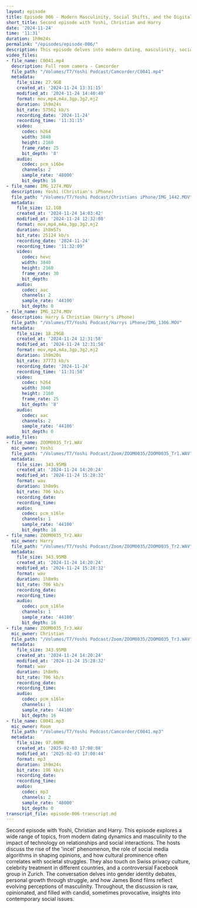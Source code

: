 ```yaml
---
layout: episode
title: Episode 006 - Modern Masculinity, Social Shifts, and the Digital Age - A Raw and Unfiltered Conversation
short_title: Second episode with Yoshi, Christian and Harry
date: '2024-11-24'
time: '11:31'
duration: 1h9m24s
permalink: "/episodes/episode-006/"
description: This episode delves into modern dating, masculinity, social media influence, cultural trends, Swiss privacy norms, and evolving perceptions of gender and identity, all through a candid and often provocative discussion.
video_files:
- file_name: C0041.mp4
  description: Full room camera - Camcorder
  file_path: "/Volumes/T7/Yoshi Podcast/Camcorder/C0041.mp4"
  metadata:
    file_size: 27.9GB
    created_at: '2024-11-24 13:31:15'
    modified_at: '2024-11-24 14:40:40'
    format: mov,mp4,m4a,3gp,3g2,mj2
    duration: 1h9m24s
    bit_rate: 57562 kb/s
    recording_date: '2024-11-24'
    recording_time: '11:31:15'
    video:
      codec: h264
      width: 3840
      height: 2160
      frame_rate: 25
      bit_depth: '8'
    audio:
      codec: pcm_s16be
      channels: 2
      sample_rate: '48000'
      bit_depth: 16
- file_name: IMG_1274.MOV
  description: Yoshi (Christian's iPhone)
  file_path: "/Volumes/T7/Yoshi Podcast/Christians iPhone/IMG_1442.MOV"
  metadata:
    file_size: 12.1GB
    created_at: '2024-11-24 14:03:42'
    modified_at: '2024-11-24 12:32:08'
    format: mov,mp4,m4a,3gp,3g2,mj2
    duration: 1h8m57s
    bit_rate: 25124 kb/s
    recording_date: '2024-11-24'
    recording_time: '11:32:09'
    video:
      codec: hevc
      width: 3840
      height: 2160
      frame_rate: 30
      bit_depth:
    audio:
      codec: aac
      channels: 2
      sample_rate: '44100'
      bit_depth: 0
- file_name: IMG_1274.MOV
  description: Harry & Christian (Harry's iPhone)
  file_path: "/Volumes/T7/Yoshi Podcast/Harrys iPhone/IMG_1306.MOV"
  metadata:
    file_size: 18.29GB
    created_at: '2024-11-24 12:31:58'
    modified_at: '2024-11-24 12:31:58'
    format: mov,mp4,m4a,3gp,3g2,mj2
    duration: 1h9m20s
    bit_rate: 37773 kb/s
    recording_date: '2024-11-24'
    recording_time: '11:31:58'
    video:
      codec: h264
      width: 3840
      height: 2160
      frame_rate: 25
      bit_depth: '8'
    audio:
      codec: aac
      channels: 2
      sample_rate: '44100'
      bit_depth: 0
audio_files:
- file_name: ZOOM0035_Tr1.WAV
  mic_owner: Yoshi
  file_path: "/Volumes/T7/Yoshi Podcast/Zoom/ZOOM0035/ZOOM0035_Tr1.WAV"
  metadata:
    file_size: 343.95MB
    created_at: '2024-11-24 14:20:24'
    modified_at: '2024-11-24 15:28:32'
    format: wav
    duration: 1h8m9s
    bit_rate: 706 kb/s
    recording_date:
    recording_time:
    audio:
      codec: pcm_s16le
      channels: 1
      sample_rate: '44100'
      bit_depth: 16
- file_name: ZOOM0035_Tr2.WAV
  mic_owner: Harry
  file_path: "/Volumes/T7/Yoshi Podcast/Zoom/ZOOM0035/ZOOM0035_Tr2.WAV"
  metadata:
    file_size: 343.95MB
    created_at: '2024-11-24 14:20:24'
    modified_at: '2024-11-24 15:28:32'
    format: wav
    duration: 1h8m9s
    bit_rate: 706 kb/s
    recording_date:
    recording_time:
    audio:
      codec: pcm_s16le
      channels: 1
      sample_rate: '44100'
      bit_depth: 16
- file_name: ZOOM0035_Tr3.WAV
  mic_owner: Christian
  file_path: "/Volumes/T7/Yoshi Podcast/Zoom/ZOOM0035/ZOOM0035_Tr3.WAV"
  metadata:
    file_size: 343.95MB
    created_at: '2024-11-24 14:20:24'
    modified_at: '2024-11-24 15:28:32'
    format: wav
    duration: 1h8m9s
    bit_rate: 706 kb/s
    recording_date:
    recording_time:
    audio:
      codec: pcm_s16le
      channels: 1
      sample_rate: '44100'
      bit_depth: 16
- file_name: C0041.mp3
  mic_owner: Room
  file_path: "/Volumes/T7/Yoshi Podcast/Camcorder/C0041.mp3"
  metadata:
    file_size: 97.06MB
    created_at: '2025-02-03 17:08:08'
    modified_at: '2025-02-03 17:08:44'
    format: mp3
    duration: 1h9m24s
    bit_rate: 196 kb/s
    recording_date:
    recording_time:
    audio:
      codec: mp3
      channels: 2
      sample_rate: '48000'
      bit_depth: 0
transcript_file: episode-006-transcript.md
---
```

Second episode with Yoshi, Christian and Harry. This episode explores a wide range of topics, from modern dating dynamics and masculinity to the impact of technology on relationships and social interactions. The hosts discuss the rise of the 'incel' phenomenon, the role of social media algorithms in shaping opinions, and how cultural prominence often correlates with societal struggles. They also touch on Swiss privacy culture, celebrity treatment in different countries, and a controversial Facebook group in Zurich. The conversation delves into gender identity debates, personal growth through struggle, and how James Bond films reflect evolving perceptions of masculinity. Throughout, the discussion is raw, opinionated, and filled with candid, sometimes provocative, insights into contemporary social issues.

